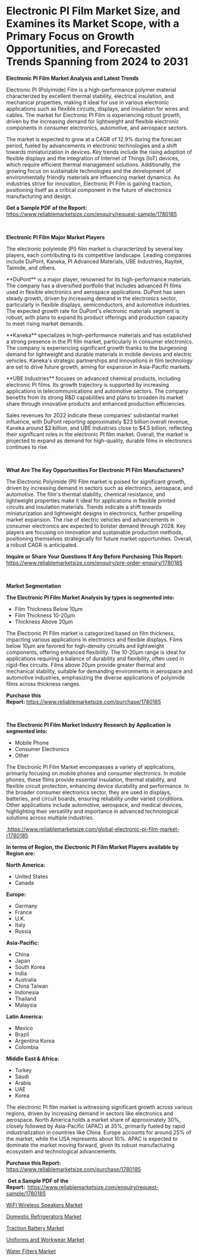 <p><h1>Electronic PI Film Market Size, and Examines its Market Scope, with a Primary Focus on Growth Opportunities, and Forecasted Trends Spanning from 2024 to 2031</h1></p><p><strong>Electronic PI Film Market Analysis and Latest Trends</strong></p>
<p><p>Electronic PI (Polyimide) Film is a high-performance polymer material characterized by excellent thermal stability, electrical insulation, and mechanical properties, making it ideal for use in various electronic applications such as flexible circuits, displays, and insulation for wires and cables. The market for Electronic PI Film is experiencing robust growth, driven by the increasing demand for lightweight and flexible electronic components in consumer electronics, automotive, and aerospace sectors.</p><p>The market is expected to grow at a CAGR of 12.9% during the forecast period, fueled by advancements in electronic technologies and a shift towards miniaturization in devices. Key trends include the rising adoption of flexible displays and the integration of Internet of Things (IoT) devices, which require efficient thermal management solutions. Additionally, the growing focus on sustainable technologies and the development of environmentally friendly materials are influencing market dynamics. As industries strive for innovation, Electronic PI Film is gaining traction, positioning itself as a critical component in the future of electronics manufacturing and design.</p></p>
<p><strong>Get a Sample PDF of the Report:&nbsp;</strong> <a href="https://www.reliablemarketsize.com/enquiry/request-sample/1780185?utm_campaign=1133&utm_medium=2&utm_source=Github&utm_content=ia&utm_term=19122024&utm_id=electronic-pi-film">https://www.reliablemarketsize.com/enquiry/request-sample/1780185</a></p>
<p>&nbsp;</p>
<p><strong>Electronic PI Film Major Market Players</strong></p>
<p><p>The electronic polyimide (PI) film market is characterized by several key players, each contributing to its competitive landscape. Leading companies include DuPont, Kaneka, PI Advanced Materials, UBE Industries, Rayitek, Taimide, and others.</p><p>**DuPont** is a major player, renowned for its high-performance materials. The company has a diversified portfolio that includes advanced PI films used in flexible electronics and aerospace applications. DuPont has seen steady growth, driven by increasing demand in the electronics sector, particularly in flexible displays, semiconductors, and automotive industries. The expected growth rate for DuPont's electronic materials segment is robust, with plans to expand its product offerings and production capacity to meet rising market demands.</p><p>**Kaneka** specializes in high-performance materials and has established a strong presence in the PI film market, particularly in consumer electronics. The company is experiencing significant growth thanks to the burgeoning demand for lightweight and durable materials in mobile devices and electric vehicles. Kaneka's strategic partnerships and innovations in film technology are set to drive future growth, aiming for expansion in Asia-Pacific markets.</p><p>**UBE Industries** focuses on advanced chemical products, including electronic PI films. Its growth trajectory is supported by increasing applications in telecommunications and automotive sectors. The company benefits from its strong R&D capabilities and plans to broaden its market share through innovative products and enhanced production efficiencies.</p><p>Sales revenues for 2022 indicate these companies' substantial market influence, with DuPont reporting approximately $23 billion overall revenue, Kaneka around $2 billion, and UBE Industries close to $4.5 billion, reflecting their significant roles in the electronic PI film market. Overall, the market is projected to expand as demand for high-quality, durable films in electronics continues to rise.</p></p>
<p>&nbsp;</p>
<p><strong>What Are The Key Opportunities For Electronic PI Film Manufacturers?</strong></p>
<p><p>The Electronic Polyimide (PI) Film market is poised for significant growth, driven by increasing demand in sectors such as electronics, aerospace, and automotive. The film's thermal stability, chemical resistance, and lightweight properties make it ideal for applications in flexible printed circuits and insulation materials. Trends indicate a shift towards miniaturization and lightweight designs in electronics, further propelling market expansion. The rise of electric vehicles and advancements in consumer electronics are expected to bolster demand through 2028. Key players are focusing on innovation and sustainable production methods, positioning themselves strategically for future market opportunities. Overall, a robust CAGR is anticipated.</p></p>
<p><strong>Inquire or Share Your Questions If Any Before Purchasing This Report:</strong> <a href="https://www.reliablemarketsize.com/enquiry/pre-order-enquiry/1780185?utm_campaign=1133&utm_medium=2&utm_source=Github&utm_content=ia&utm_term=19122024&utm_id=electronic-pi-film">https://www.reliablemarketsize.com/enquiry/pre-order-enquiry/1780185</a></p>
<p>&nbsp;</p>
<p><strong>Market Segmentation</strong></p>
<p><strong>The Electronic PI Film Market Analysis by types is segmented into:</strong></p>
<p><ul><li>Film Thickness Below 10μm</li><li>Film Thickness 10-20μm</li><li>Thickness Above 20μm</li></ul></p>
<p><p>The Electronic PI Film market is categorized based on film thickness, impacting various applications in electronics and flexible displays. Films below 10μm are favored for high-density circuits and lightweight components, offering enhanced flexibility. The 10-20μm range is ideal for applications requiring a balance of durability and flexibility, often used in rigid-flex circuits. Films above 20μm provide greater thermal and mechanical stability, suitable for demanding environments in aerospace and automotive industries, emphasizing the diverse applications of polyimide films across thickness ranges.</p></p>
<p><strong>Purchase this Report:&nbsp;</strong><a href="https://www.reliablemarketsize.com/purchase/1780185?utm_campaign=1133&utm_medium=2&utm_source=Github&utm_content=ia&utm_term=19122024&utm_id=electronic-pi-film">https://www.reliablemarketsize.com/purchase/1780185</a></p>
<p>&nbsp;</p>
<p><strong>The Electronic PI Film Market Industry Research by Application is segmented into:</strong></p>
<p><ul><li>Mobile Phone</li><li>Consumer Electronics</li><li>Other</li></ul></p>
<p><p>The Electronic PI Film Market encompasses a variety of applications, primarily focusing on mobile phones and consumer electronics. In mobile phones, these films provide essential insulation, thermal stability, and flexible circuit protection, enhancing device durability and performance. In the broader consumer electronics sector, they are used in displays, batteries, and circuit boards, ensuring reliability under varied conditions. Other applications include automotive, aerospace, and medical devices, highlighting their versatility and importance in advanced technological solutions across multiple industries.</p></p>
<p><a href="https://www.reliablemarketsize.com/global-electronic-pi-film-market-r1780185?utm_campaign=1133&utm_medium=2&utm_source=Github&utm_content=ia&utm_term=19122024&utm_id=electronic-pi-film">&nbsp;https://www.reliablemarketsize.com/global-electronic-pi-film-market-r1780185</a></p>
<p><strong>In terms of Region, the Electronic PI Film Market Players available by Region are:</strong></p>
<p>
    <p> <strong> North America: </strong>
        <ul>
            <li>United States</li>
            <li>Canada</li>
        </ul>
        </p> 
    <p> <strong> Europe: </strong>
        <ul>
            <li>Germany</li>
            <li>France</li>
            <li>U.K.</li>
            <li>Italy</li>
            <li>Russia</li>
        </ul>
        </p> 
    <p> <strong> Asia-Pacific: </strong>
        <ul>
            <li>China</li>
            <li>Japan</li>
            <li>South Korea</li>
            <li>India</li>
            <li>Australia</li>
            <li>China Taiwan</li>
            <li>Indonesia</li>
            <li>Thailand</li>
            <li>Malaysia</li>
        </ul>
        </p> 
    <p> <strong> Latin America: </strong>
        <ul>
            <li>Mexico</li>
            <li>Brazil</li>
            <li>Argentina Korea</li>
            <li>Colombia</li>
        </ul>
        </p> 
    <p> <strong> Middle East & Africa: </strong>
        <ul>
            <li>Turkey</li>
            <li>Saudi</li>
            <li>Arabia</li>
            <li>UAE</li>
            <li>Korea</li>
        </ul>
    </p>
    </p>
<p><p>The electronic PI film market is witnessing significant growth across various regions, driven by increasing demand in sectors like electronics and aerospace. North America holds a market share of approximately 30%, closely followed by Asia-Pacific (APAC) at 35%, primarily fueled by rapid industrialization in countries like China. Europe accounts for around 25% of the market, while the USA represents about 10%. APAC is expected to dominate the market moving forward, given its robust manufacturing ecosystem and technological advancements.</p></p>
<p><strong>Purchase this Report: </strong><a href="https://www.reliablemarketsize.com/purchase/1780185?utm_campaign=1133&utm_medium=2&utm_source=Github&utm_content=ia&utm_term=19122024&utm_id=electronic-pi-film">https://www.reliablemarketsize.com/purchase/1780185</a></p>
<p>&nbsp;<strong>Get a Sample PDF of the Report:&nbsp;&nbsp;</strong><a href="https://www.reliablemarketsize.com/enquiry/request-sample/1780185?utm_campaign=1133&utm_medium=2&utm_source=Github&utm_content=ia&utm_term=19122024&utm_id=electronic-pi-film">https://www.reliablemarketsize.com/enquiry/request-sample/1780185</a></p>
<p><strong></strong></p>
<p><p><a href="https://www.linkedin.com/pulse/revenue-growth-forecast-wifi-wireless-speakers-market-14-9yckc?utm_campaign=1133&utm_medium=2&utm_source=Github&utm_content=ia&utm_term=19122024&utm_id=electronic-pi-film">WiFi Wireless Speakers Market</a></p><p><a href="https://www.linkedin.com/pulse/domestic-refrigerators-market-revolution-driving-factors-r4owe?utm_campaign=1133&utm_medium=2&utm_source=Github&utm_content=ia&utm_term=19122024&utm_id=electronic-pi-film">Domestic Refrigerators Market</a></p><p><a href="https://www.linkedin.com/pulse/traction-battery-market-forecast-report-analysis-113-cagr-fcbue?utm_campaign=1133&utm_medium=2&utm_source=Github&utm_content=ia&utm_term=19122024&utm_id=electronic-pi-film">Traction Battery Market</a></p><p><a href="https://www.linkedin.com/pulse/uniforms-workwear-market-size-projected-expand-147-cagr-from-zxvee?utm_campaign=1133&utm_medium=2&utm_source=Github&utm_content=ia&utm_term=19122024&utm_id=electronic-pi-film">Uniforms and Workwear Market</a></p><p><a href="https://www.linkedin.com/pulse/water-filters-market-in-depth-report-size-share-strong-cagr-opabf?utm_campaign=1133&utm_medium=2&utm_source=Github&utm_content=ia&utm_term=19122024&utm_id=electronic-pi-film">Water Filters Market</a></p></p>